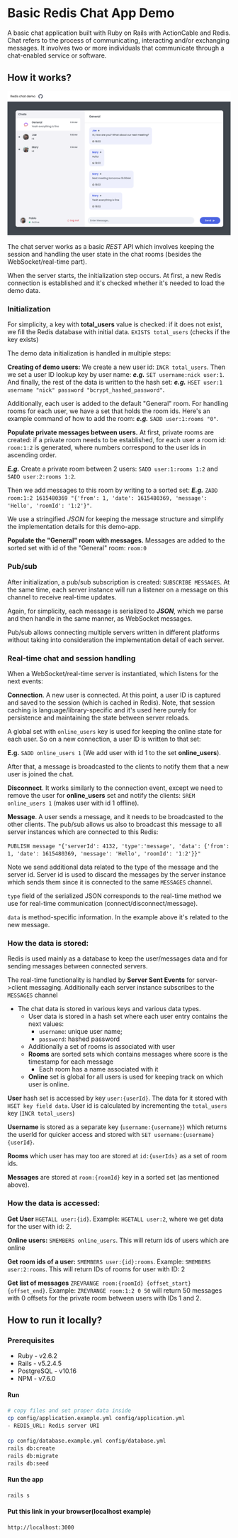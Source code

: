 # Basic Redis Chat App Demo

A basic chat application built with Ruby on Rails with ActionCable and Redis.
Chat refers to the process of communicating, interacting and/or exchanging messages. It involves two or more individuals that communicate through a chat-enabled service or software.

## How it works?

![How it works](public/redis-chat.png)

The chat server works as a basic *REST* API which involves keeping the session and handling the user state in the chat rooms (besides the WebSocket/real-time part).

When the server starts, the initialization step occurs. At first, a new Redis connection is established and it's checked whether it's needed to load the demo data. 

### Initialization
For simplicity, a key with **total_users** value is checked: if it does not exist, we fill the Redis database with initial data.
```EXISTS total_users``` (checks if the key exists)

The demo data initialization is handled in multiple steps:

**Creating of demo users:**
We create a new user id: `INCR total_users`. Then we set a user ID lookup key by user name: ***e.g.*** `SET username:nick user:1`. And finally, the rest of the data is written to the hash set: ***e.g.*** `HSET user:1 username "nick" password "bcrypt_hashed_password"`.

Additionally, each user is added to the default "General" room. For handling rooms for each user, we have a set that holds the room ids. Here's an example command of how to add the room: ***e.g.*** `SADD user:1:rooms "0"`.

**Populate private messages between users.**
At first, private rooms are created: if a private room needs to be established, for each user a room id: `room:1:2` is generated, where numbers correspond to the user ids in ascending order. 

***E.g.*** Create a private room between 2 users: `SADD user:1:rooms 1:2` and `SADD user:2:rooms 1:2`.

Then we add messages to this room by writing to a sorted set: 
***E.g.*** `ZADD room:1:2 1615480369 "{'from': 1, 'date': 1615480369, 'message': 'Hello', 'roomId': '1:2'}"`. 

We use a stringified *JSON* for keeping the message structure and simplify the implementation details for this demo-app.

**Populate the "General" room with messages.** Messages are added to the sorted set with id of the "General" room: `room:0`

### Pub/sub
After initialization, a pub/sub subscription is created: `SUBSCRIBE MESSAGES`. At the same time, each server instance will run a listener on a message on this channel to receive real-time updates. 

Again, for simplicity, each message is serialized to ***JSON***, which we parse and then handle in the same manner, as WebSocket messages.

Pub/sub allows connecting multiple servers written in different platforms without taking into consideration the implementation detail of each server.

### Real-time chat and session handling

When a WebSocket/real-time server is instantiated, which listens for the next events:

**Connection**. A new user is connected. At this point, a user ID is captured and saved to the session (which is cached in Redis). Note, that session caching is language/library-specific and it's used here purely for persistence and maintaining the state between server reloads. 

A global set with `online_users` key is used for keeping the online state for each user. So on a new connection, a user ID is written to that set: 

**E.g.** `SADD online_users 1` (We add user with id 1 to the set **online_users**).

After that, a message is broadcasted to the clients to notify them that a new user is joined the chat.

**Disconnect**. It works similarly to the connection event, except we need to remove the user for **online_users** set and notify the clients: `SREM online_users 1` (makes user with id 1 offline).

**Message**. A user sends a message, and it needs to be broadcasted to the other clients. The pub/sub allows us also to broadcast this message to all server instances which are connected to this Redis:

`PUBLISH message "{'serverId': 4132, 'type':'message', 'data': {'from': 1, 'date': 1615480369, 'message': 'Hello', 'roomId': '1:2'}}"`

Note we send additional data related to the type of the message and the server id. Server id is used to discard the messages by the server instance which sends them since it is connected to the same `MESSAGES` channel. 

`type` field of the serialized JSON corresponds to the real-time method we use for real-time communication (connect/disconnect/message). 

`data` is method-specific information. In the example above it's related to the new message.

### How the data is stored:

Redis is used mainly as a database to keep the user/messages data and for sending messages between connected servers.

The real-time functionality is handled by **Server Sent Events** for server->client messaging. Additionally each server instance subscribes to the `MESSAGES` channel

- The chat data is stored in various keys and various data types.
  - User data is stored in a hash set where each user entry contains the next values:
    - `username`: unique user name;
    - `password`: hashed password
  - Additionally a set of rooms is associated with user
  - **Rooms** are sorted sets which contains messages where score is the timestamp for each message
    - Each room has a name associated with it
  - **Online** set is global for all users is used for keeping track on which user is online.

**User** hash set is accessed by key `user:{userId}`. The data for it stored with `HSET key field data`. User id is calculated by incrementing the `total_users` key (`INCR total_users`)

**Username** is stored as a separate key (`username:{username}`) which returns the userId for quicker access and stored with `SET username:{username} {userId}`.

**Rooms** which user has may too are stored at `id:{userIds}` as a set of room ids.

**Messages** are stored at `room:{roomId}` key in a sorted set (as mentioned above).

### How the data is accessed:

**Get User** `HGETALL user:{id}`. Example: `HGETALL user:2`, where we get data for the user with id: 2.

**Online users:** `SMEMBERS online_users`. This will return ids of users which are online

**Get room ids of a user:** `SMEMBERS user:{id}:rooms`. Example: `SMEMBERS user:2:rooms`. This will return IDs of rooms for user with ID: 2

**Get list of messages** `ZREVRANGE room:{roomId} {offset_start} {offset_end}`. 
Example: `ZREVRANGE room:1:2 0 50` will return 50 messages with 0 offsets for the private room between users with IDs 1 and 2.

## How to run it locally?

### Prerequisites

- Ruby - v2.6.2
- Rails - v5.2.4.5
- PostgreSQL - v10.16
- NPM - v7.6.0

#### Run

```sh
# copy files and set proper data inside
cp config/application.example.yml config/application.yml
- REDIS_URL: Redis server URI

cp config/database.example.yml config/database.yml
rails db:create
rails db:migrate
rails db:seed
```

#### Run the app

```sh
rails s
```

#### Put this link in your browser(localhost example)

```sh
http://localhost:3000
```
